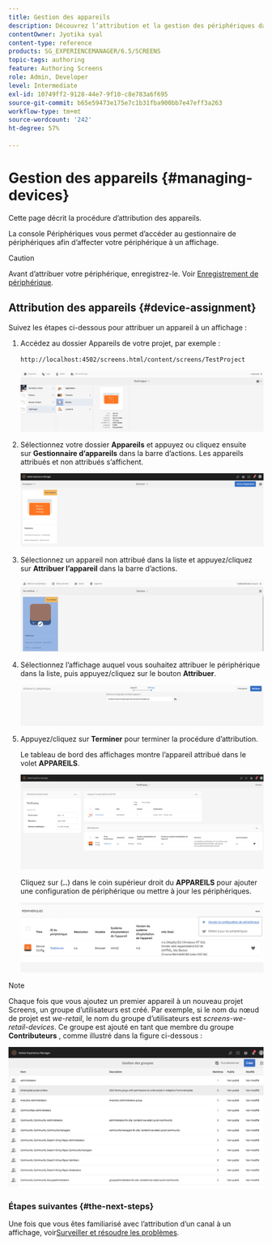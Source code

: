 ```yaml
---
title: Gestion des appareils
description: Découvrez l’attribution et la gestion des périphériques dans AEM Screens.
contentOwner: Jyotika syal
content-type: reference
products: SG_EXPERIENCEMANAGER/6.5/SCREENS
topic-tags: authoring
feature: Authoring Screens
role: Admin, Developer
level: Intermediate
exl-id: 10749ff2-9128-44e7-9f10-c8e783a6f695
source-git-commit: b65e59473e175e7c1b31fba900bb7e47eff3a263
workflow-type: tm+mt
source-wordcount: '242'
ht-degree: 57%

---
```


# Gestion des appareils {#managing-devices}

Cette page décrit la procédure d’attribution des appareils.

La console Périphériques vous permet d’accéder au gestionnaire de périphériques afin d’affecter votre périphérique à un affichage.

>[!CAUTION]
>
>Avant d’attribuer votre périphérique, enregistrez-le. Voir [Enregistrement de périphérique](device-registration.md).

## Attribution des appareils {#device-assignment}

Suivez les étapes ci-dessous pour attribuer un appareil à un affichage :

1. Accédez au dossier Appareils de votre projet, par exemple :

   `http://localhost:4502/screens.html/content/screens/TestProject`

   ![chlimage_1-32](assets/chlimage_1-32.png)

1. Sélectionnez votre dossier **Appareils** et appuyez ou cliquez ensuite sur **Gestionnaire d’appareils** dans la barre d’actions. Les appareils attribués et non attribués s’affichent.

   ![chlimage_1-33](assets/chlimage_1-33.png)

1. Sélectionnez un appareil non attribué dans la liste et appuyez/cliquez sur **Attribuer l’appareil** dans la barre d’actions.

   ![chlimage_1-34](assets/chlimage_1-34.png)

1. Sélectionnez l’affichage auquel vous souhaitez attribuer le périphérique dans la liste, puis appuyez/cliquez sur le bouton **Attribuer**.

   ![chlimage_1-35](assets/chlimage_1-35.png)

1. Appuyez/cliquez sur **Terminer** pour terminer la procédure d’attribution.


   Le tableau de bord des affichages montre l’appareil attribué dans le volet **APPAREILS**.

   ![chlimage_1-37](assets/chlimage_1-37.png)

   Cliquez sur (**..**) dans le coin supérieur droit du **APPAREILS** pour ajouter une configuration de périphérique ou mettre à jour les périphériques.

   ![chlimage_1-38](assets/chlimage_1-38.png)

>[!NOTE]
>
>Chaque fois que vous ajoutez un premier appareil à un nouveau projet Screens, un groupe d’utilisateurs est créé.
>Par exemple, si le nom du nœud de projet est *we-retail*, le nom du groupe d’utilisateurs est *screens-we-retail-devices*.
>Ce groupe est ajouté en tant que membre du groupe **Contributeurs** , comme illustré dans la figure ci-dessous :

![chlimage_1-39](assets/chlimage_1-39.png)

### Étapes suivantes {#the-next-steps}

Une fois que vous êtes familiarisé avec l’attribution d’un canal à un affichage, voir[Surveiller et résoudre les problèmes](monitoring-screens.md).
